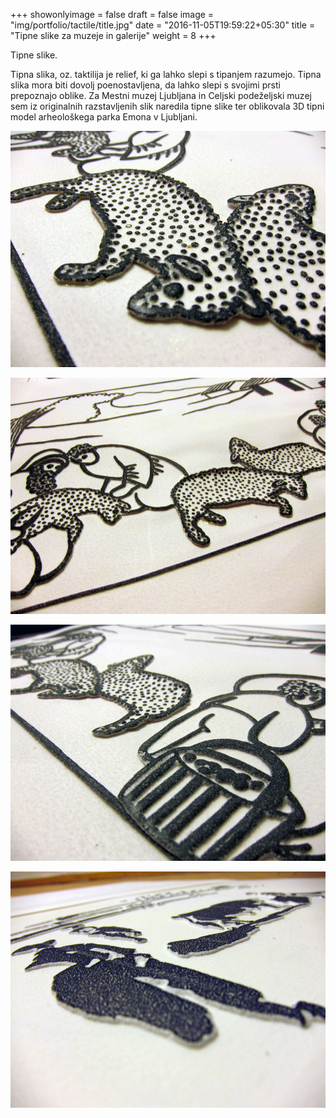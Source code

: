 +++
showonlyimage = false
draft = false
image = "img/portfolio/tactile/title.jpg"
date = "2016-11-05T19:59:22+05:30"
title = "Tipne slike za muzeje in galerije"
weight = 8
+++

Tipne slike.
<!--more-->
Tipna slika, oz. taktilija je relief, ki ga lahko slepi s tipanjem razumejo. Tipna slika mora biti dovolj poenostavljena, da lahko slepi s svojimi prsti prepoznajo oblike. Za Mestni muzej Ljubljana in Celjski podeželjski muzej sem iz originalnih razstavljenih slik naredila tipne slike ter oblikovala 3D tipni model arheološkega parka Emona v Ljubljani.


![1](/img/portfolio/tactile/title.jpg)

![1](/img/portfolio/tactile/tactile1.jpg)

![1](/img/portfolio/tactile/tactile2.jpg)

![1](/img/portfolio/tactile/tactile3.jpg)
